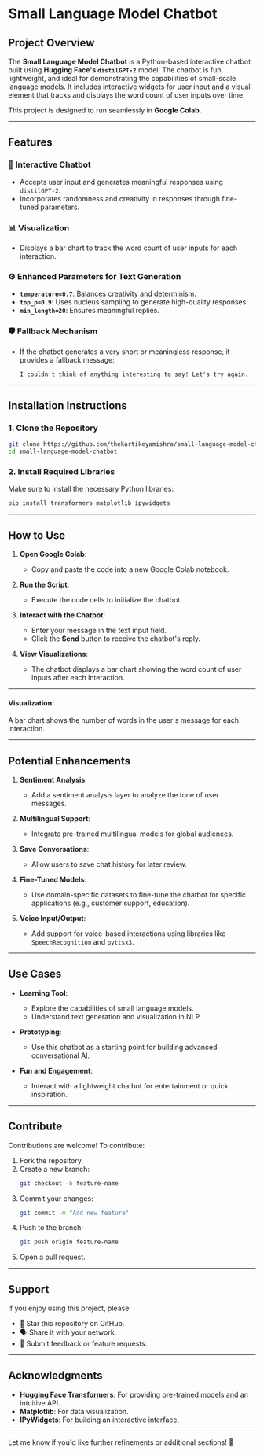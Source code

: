 # **Small Language Model Chatbot**

## **Project Overview**

The **Small Language Model Chatbot** is a Python-based interactive chatbot built using **Hugging Face's `distilGPT-2`** model. The chatbot is fun, lightweight, and ideal for demonstrating the capabilities of small-scale language models. It includes interactive widgets for user input and a visual element that tracks and displays the word count of user inputs over time.

This project is designed to run seamlessly in **Google Colab**.

---

## **Features**

### 🤖 **Interactive Chatbot**
- Accepts user input and generates meaningful responses using `distilGPT-2`.
- Incorporates randomness and creativity in responses through fine-tuned parameters.

### 📊 **Visualization**
- Displays a bar chart to track the word count of user inputs for each interaction.

### ⚙️ **Enhanced Parameters for Text Generation**
- **`temperature=0.7`**: Balances creativity and determinism.
- **`top_p=0.9`**: Uses nucleus sampling to generate high-quality responses.
- **`min_length=20`**: Ensures meaningful replies.

### 🛡️ **Fallback Mechanism**
- If the chatbot generates a very short or meaningless response, it provides a fallback message:
  ```
  I couldn't think of anything interesting to say! Let's try again.
  ```

---

## **Installation Instructions**

### 1. Clone the Repository
```bash
git clone https://github.com/thekartikeyamishra/small-language-model-chatbot.git
cd small-language-model-chatbot
```

### 2. Install Required Libraries
Make sure to install the necessary Python libraries:
```bash
pip install transformers matplotlib ipywidgets
```

---

## **How to Use**

1. **Open Google Colab**:
   - Copy and paste the code into a new Google Colab notebook.

2. **Run the Script**:
   - Execute the code cells to initialize the chatbot.

3. **Interact with the Chatbot**:
   - Enter your message in the text input field.
   - Click the **Send** button to receive the chatbot's reply.

4. **View Visualizations**:
   - The chatbot displays a bar chart showing the word count of user inputs after each interaction.

---

#### Visualization:
A bar chart shows the number of words in the user's message for each interaction.

---

## **Potential Enhancements**

1. **Sentiment Analysis**:
   - Add a sentiment analysis layer to analyze the tone of user messages.

2. **Multilingual Support**:
   - Integrate pre-trained multilingual models for global audiences.

3. **Save Conversations**:
   - Allow users to save chat history for later review.

4. **Fine-Tuned Models**:
   - Use domain-specific datasets to fine-tune the chatbot for specific applications (e.g., customer support, education).

5. **Voice Input/Output**:
   - Add support for voice-based interactions using libraries like `SpeechRecognition` and `pyttsx3`.

---

## **Use Cases**

- **Learning Tool**:
  - Explore the capabilities of small language models.
  - Understand text generation and visualization in NLP.

- **Prototyping**:
  - Use this chatbot as a starting point for building advanced conversational AI.

- **Fun and Engagement**:
  - Interact with a lightweight chatbot for entertainment or quick inspiration.

---

## **Contribute**

Contributions are welcome! To contribute:
1. Fork the repository.
2. Create a new branch:
   ```bash
   git checkout -b feature-name
   ```
3. Commit your changes:
   ```bash
   git commit -m "Add new feature"
   ```
4. Push to the branch:
   ```bash
   git push origin feature-name
   ```
5. Open a pull request.

---

## **Support**

If you enjoy using this project, please:
- 🌟 Star this repository on GitHub.
- 🗣️ Share it with your network.
- 💬 Submit feedback or feature requests.

---


## **Acknowledgments**

- **Hugging Face Transformers**: For providing pre-trained models and an intuitive API.
- **Matplotlib**: For data visualization.
- **IPyWidgets**: For building an interactive interface.

---

Let me know if you'd like further refinements or additional sections! 🚀
